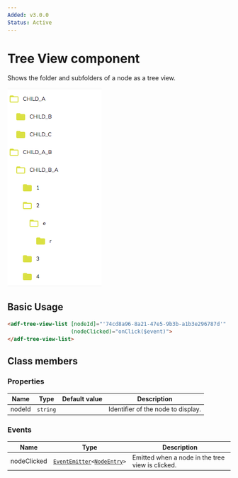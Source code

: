 ```yaml
---
Added: v3.0.0
Status: Active
---
```


# Tree View component

Shows the folder and subfolders of a node as a tree view.

![TreeView component screenshot](../docassets/images/tree-view.png)

## Basic Usage

```html
<adf-tree-view-list [nodeId]="'74cd8a96-8a21-47e5-9b3b-a1b3e296787d'" 
                    (nodeClicked)="onClick($event)">
</adf-tree-view-list>
```

## Class members

### Properties

| Name | Type | Default value | Description |
| ---- | ---- | ------------- | ----------- |
| nodeId | `string` |  | Identifier of the node to display. |

### Events

| Name | Type | Description |
| ---- | ---- | ----------- |
| nodeClicked | [`EventEmitter`](https://angular.io/api/core/EventEmitter)`<`[`NodeEntry`](https://github.com/Alfresco/alfresco-js-api/blob/master/src/alfresco-core-rest-api/docs/NodeEntry.md)`>` | Emitted when a node in the tree view is clicked. |
